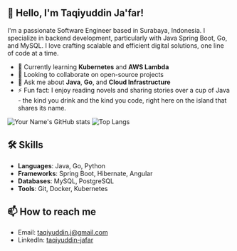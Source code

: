 ## 👋 Hello, I'm Taqiyuddin Ja'far!

I'm a passionate Software Engineer based in Surabaya, Indonesia. I specialize in backend development, particularly with Java Spring Boot, Go, and MySQL. I love crafting scalable and efficient digital solutions, one line of code at a time.

- 🌱 Currently learning **Kubernetes** and **AWS Lambda**
- 👯 Looking to collaborate on open-source projects
- 💬 Ask me about **Java**, **Go**, and **Cloud Infrastructure**
- ⚡ Fun fact: I enjoy reading novels and sharing stories over a cup of Java - the kind you drink and the kind you code, right here on the island that shares its name.

![Your Name's GitHub stats](https://github-readme-stats.vercel.app/api?username=TaqiyuddinJ&show_icons=true&theme=radical)
![Top Langs](https://github-readme-stats.vercel.app/api/top-langs/?username=TaqiyuddinJ&layout=compact&theme=radical)

<!--
## 🚀 Featured Projects
- [Project Name](link-to-repository): Brief description of what the project does.
- [Another Project](link-to-repository): Brief description of the project.
-->
## 🛠️ Skills
- **Languages**: Java, Go, Python
- **Frameworks**: Spring Boot, Hibernate, Angular
- **Databases**: MySQL, PostgreSQL
- **Tools**: Git, Docker, Kubernetes

## 📫 How to reach me
- Email: [taqiyuddin.j@gmail.com](mailto:taqiyuddin.j@gmail.com)
- LinkedIn: [taqiyuddin-jafar](https://www.linkedin.com/in/taqiyuddin-jafar/)
<!--
![Visitor Count](https://komarev.com/ghpvc/?username=TaqiyuddinJ)
-->
